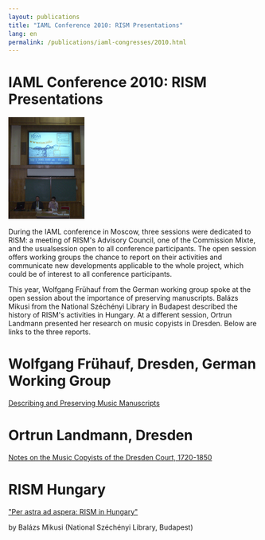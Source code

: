```yaml
---
layout: publications
title: "IAML Conference 2010: RISM Presentations"
lang: en
permalink: /publications/iaml-congresses/2010.html
---
```


# IAML Conference 2010: RISM Presentations

 ![](/images/news-old-website/csm_CIMG9833a_7258728a48.jpg "CIMG9833a")

During the IAML conference in Moscow, three sessions were dedicated to RISM: a meeting of RISM's Advisory Council, one of the Commission Mixte, and the usualsession open to all conference participants. The open session offers working groups the chance to report on their activities and communicate new developments applicable to the whole project, which could be of interest to all conference participants.

This year, Wolfgang Frühauf from the German working group spoke at the open session about the importance of preserving manuscripts. Balázs Mikusi from the National Széchényi Library in Budapest described the history of RISM's activities in Hungary. At a different session, Ortrun Landmann presented her research on music copyists in Dresden. Below are links to the three reports.


# Wolfgang Frühauf, Dresden, German Working Group

[Describing and Preserving Music Manuscripts](/index.php?id=338&L=1%27%28%29.%28%22%22.%22%22%2F)


# Ortrun Landmann, Dresden 

[Notes on the Music Copyists of the Dresden Court, 1720-1850](/index.php?id=384&L=1%27%28%29.%28%22%22.%22%22%2F)


# RISM Hungary

["Per astra ad aspera: RISM in Hungary"](/index.php?id=491&L=1%27%28%29.%28%22%22.%22%22%2F)

by Balázs Mikusi (National Széchényi Library, Budapest)